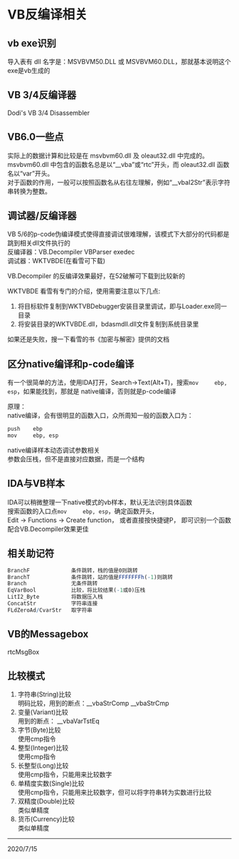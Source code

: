 # VB反编译相关

## vb exe识别
导入表有 dll 名字是：MSVBVM50.DLL 或 MSVBVM60.DLL，那就基本说明这个exe是vb生成的  


## VB 3/4反编译器
Dodi's VB 3/4 Disassembler  


## VB6.0一些点
实际上的数据计算和比较是在 msvbvm60.dll 及 oleaut32.dll 中完成的。  
msvbvm60.dll 中包含的函数名总是以“__vba”或“rtc”开头，而 oleaut32.dll 函数名以“var”开头。  
对于函数的作用，一般可以按照函数名从右往左理解，例如“__vbaI2Str”表示字符串转换为整数。  


## 调试器/反编译器
VB 5/6的p-code伪编译模式使得直接调试很难理解，该模式下大部分的代码都是跳到相关dll文件执行的  
反编译器：VB.Decompiler VBParser exedec  
调试器：WKTVBDE(在看雪可下载)  

VB.Decompiler 的反编译效果最好，在52破解可下载到比较新的  

WKTVBDE 看雪有专门的介绍，使用需要注意以下几点:  
1. 将目标软件复制到WKTVBDebugger安装目录里调试，即与Loader.exe同一目录
2. 将安装目录的WKTVBDE.dll，bdasmdll.dll文件复制到系统目录里

如果还是失败，搜一下看雪的书《加密与解密》提供的文档  


## 区分native编译和p-code编译
有一个很简单的方法，使用IDA打开，Search->Text(Alt+T)，搜索`mov     ebp, esp`，如果能找到，那就是 native编译，否则就是p-code编译  

原理：  
native编译，会有很明显的函数入口，众所周知一般的函数入口为：  
```r
push    ebp
mov     ebp, esp
```

native编译样本动态调试参数相关  
参数会压栈，但不是直接对应数据，而是一个结构  


## IDA与VB样本
IDA可以稍微整理一下native模式的vb样本，默认无法识别具体函数  
搜索函数的入口点`mov     ebp, esp`，确定函数开头，  
Edit -> Functions -> Create function， 或者直接按快捷键P， 即可识别一个函数  
配合VB.Decompiler效果更佳  


## 相关助记符
```r
BranchF             条件跳转，栈的值是0则跳转
BranchT             条件跳转，站的值是FFFFFFFh(-1)则跳转
Branch              无条件跳转
EqVarBool           比较，将比较结果(-1或0)压栈
LitI2_Byte          将数据压入栈
ConcatStr           字符串连接
FLdZeroAd/CvarStr   取字符串
```

## VB的Messagebox
rtcMsgBox  


## 比较模式
1. 字符串(String)比较  
    明码比较，用到的断点：__vbaStrComp __vbaStrCmp  
2. 变量(Variant)比较  
    用到的断点： __vbaVarTstEq  
3. 字节(Byte)比较  
    使用cmp指令  
4. 整型(Integer)比较  
    使用cmp指令  
5. 长整型(Long)比较  
    使用cmp指令，只能用来比较数字  
6. 单精度实数(Single)比较  
    使用cmp指令，只能用来比较数字，但可以将字符串转为实数进行比较  
7. 双精度(Double)比较  
    类似单精度  
8. 货币(Currency)比较  
    类似单精度


---
2020/7/15  
